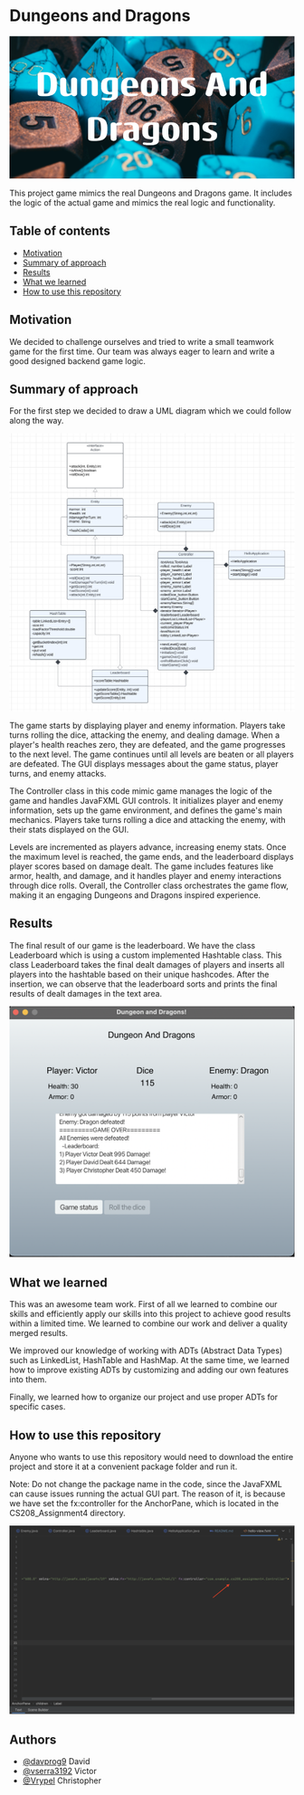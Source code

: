
# Dungeons and Dragons

![Title image](Images/bannerImage.png)

This project game mimics the real Dungeons and Dragons game. It includes the logic of the actual game and mimics the real logic and functionality.

## Table of contents
* [Motivation](#motivation)
* [Summary of approach](#summary-of-approach)
* [Results](#results)
* [What we learned](#what-we-learned)
* [How to use this repository](#how-to-use-this-repository)


<a name="Motivation"><a/>
## Motivation
We decided to challenge ourselves and tried to write a small teamwork game for the first time. Our team was always eager to learn and write a good designed backend game logic.


<a name="Summary of approach"></a>
## Summary of approach

For the first step we decided to draw a UML diagram which we could follow along the way.

![UML diagram](Images/UML_diagram.png)

The game starts by displaying player and enemy information. Players take turns rolling the dice, attacking the enemy, and dealing damage. When a player's health reaches zero, they are defeated, and the game progresses to the next level. The game continues until all levels are beaten or all players are defeated. The GUI displays messages about the game status, player turns, and enemy attacks.

The Controller class in this code mimic game manages the logic of the game and handles JavaFXML GUI controls. It initializes player and enemy information, sets up the game environment, and defines the game's main mechanics. Players take turns rolling a dice and attacking the enemy, with their stats displayed on the GUI.

Levels are incremented as players advance, increasing enemy stats. Once the maximum level is reached, the game ends, and the leaderboard displays player scores based on damage dealt. The game includes features like armor, health, and damage, and it handles player and enemy interactions through dice rolls. Overall, the Controller class orchestrates the game flow, making it an engaging Dungeons and Dragons inspired experience.

<a name="Results"><a/>
## Results
The final result of our game is the leaderboard.
We have the class Leaderboard which is using a custom implemented Hashtable class. This class Leaderboard takes the final dealt damages of players and inserts all players into the hashtable based on their unique hashcodes. After the insertion, we can observe that the leaderboard sorts and prints the final results of dealt damages in the text area.

![Leaderboard result](Images/leaderboard.png)

<a name="what we learned"><a/>
## What we learned

This was an awesome team work. First of all we learned to combine our skills and efficiently apply our skills into this project to achieve good results within a limited time. We learned to combine our work and deliver a quality merged results.

We improved our knowledge of working with ADTs (Abstract Data Types) such as LinkedList, HashTable and HashMap. At the same time, we learned how to improve existing ADTs by customizing and adding our own features into them.

Finally, we learned how to organize our project and use proper ADTs for specific cases.

<a name="how to use this repository"><a/>
## How to use this repository

Anyone who wants to use this repository would need to download the entire project and store it at a convenient package folder and run it.

Note: Do not change the package name in the code, since the JavaFXML can cause issues running the actual GUI part. The reason of it, is because we have set the fx:controller for the AnchorPane, which is located in the CS208_Assignment4 directory.

![fxml file](Images/fxml_file.png)


## Authors

- [@davprog9](https://www.github.com/davprog9) David
- [@vserra3192](https://www.github.com/vserra3192) Victor
- [@Vrypel](https://www.github.com/Vrypel) Christopher

